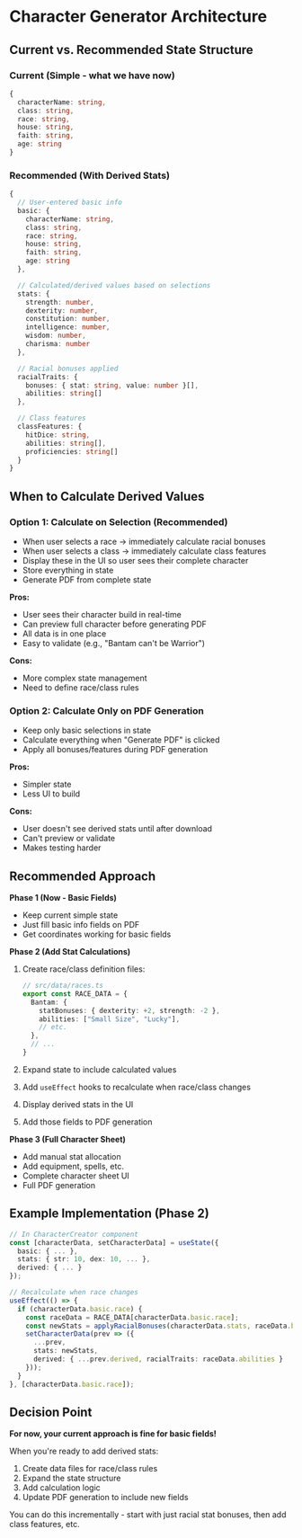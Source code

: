 # Character Generator Architecture

## Current vs. Recommended State Structure

### Current (Simple - what we have now)
```typescript
{
  characterName: string,
  class: string,
  race: string,
  house: string,
  faith: string,
  age: string
}
```

### Recommended (With Derived Stats)
```typescript
{
  // User-entered basic info
  basic: {
    characterName: string,
    class: string,
    race: string,
    house: string,
    faith: string,
    age: string
  },

  // Calculated/derived values based on selections
  stats: {
    strength: number,
    dexterity: number,
    constitution: number,
    intelligence: number,
    wisdom: number,
    charisma: number
  },

  // Racial bonuses applied
  racialTraits: {
    bonuses: { stat: string, value: number }[],
    abilities: string[]
  },

  // Class features
  classFeatures: {
    hitDice: string,
    abilities: string[],
    proficiencies: string[]
  }
}
```

## When to Calculate Derived Values

### Option 1: Calculate on Selection (Recommended)
- When user selects a race → immediately calculate racial bonuses
- When user selects a class → immediately calculate class features
- Display these in the UI so user sees their complete character
- Store everything in state
- Generate PDF from complete state

**Pros:**
- User sees their character build in real-time
- Can preview full character before generating PDF
- All data is in one place
- Easy to validate (e.g., "Bantam can't be Warrior")

**Cons:**
- More complex state management
- Need to define race/class rules

### Option 2: Calculate Only on PDF Generation
- Keep only basic selections in state
- Calculate everything when "Generate PDF" is clicked
- Apply all bonuses/features during PDF generation

**Pros:**
- Simpler state
- Less UI to build

**Cons:**
- User doesn't see derived stats until after download
- Can't preview or validate
- Makes testing harder

## Recommended Approach

**Phase 1 (Now - Basic Fields)**
- Keep current simple state
- Just fill basic info fields on PDF
- Get coordinates working for basic fields

**Phase 2 (Add Stat Calculations)**
1. Create race/class definition files:
   ```typescript
   // src/data/races.ts
   export const RACE_DATA = {
     Bantam: {
       statBonuses: { dexterity: +2, strength: -2 },
       abilities: ["Small Size", "Lucky"],
       // etc.
     },
     // ...
   }
   ```

2. Expand state to include calculated values
3. Add `useEffect` hooks to recalculate when race/class changes
4. Display derived stats in the UI
5. Add those fields to PDF generation

**Phase 3 (Full Character Sheet)**
- Add manual stat allocation
- Add equipment, spells, etc.
- Complete character sheet UI
- Full PDF generation

## Example Implementation (Phase 2)

```typescript
// In CharacterCreator component
const [characterData, setCharacterData] = useState({
  basic: { ... },
  stats: { str: 10, dex: 10, ... },
  derived: { ... }
});

// Recalculate when race changes
useEffect(() => {
  if (characterData.basic.race) {
    const raceData = RACE_DATA[characterData.basic.race];
    const newStats = applyRacialBonuses(characterData.stats, raceData.bonuses);
    setCharacterData(prev => ({
      ...prev,
      stats: newStats,
      derived: { ...prev.derived, racialTraits: raceData.abilities }
    }));
  }
}, [characterData.basic.race]);
```

## Decision Point

**For now, your current approach is fine for basic fields!**

When you're ready to add derived stats:
1. Create data files for race/class rules
2. Expand the state structure
3. Add calculation logic
4. Update PDF generation to include new fields

You can do this incrementally - start with just racial stat bonuses, then add class features, etc.
